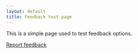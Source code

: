 ```yaml
---
layout: default
title: Feedback test page
---
```

This is a simple page used to test feedback options.

<script type="text/javascript" src="https://servicedesk.linaro.org/s/d41d8cd98f00b204e9800998ecf8427e-CDN/-er8alm/805001/5cf61e0c0b53488a73cb9c71e35eeb27/2.2.4.7/_/download/batch/com.atlassian.plugins.jquery:jquery/com.atlassian.plugins.jquery:jquery.js?collectorId=fb0d08ca"></script><script type="text/javascript" src="https://servicedesk.linaro.org/s/2522f413650ccec1c347dd3ec64bdfa3-T/-er8alm/805001/5cf61e0c0b53488a73cb9c71e35eeb27/3.1.0/_/download/batch/com.atlassian.jira.collector.plugin.jira-issue-collector-plugin:issuecollector/com.atlassian.jira.collector.plugin.jira-issue-collector-plugin:issuecollector.js?locale=en-GB&collectorId=fb0d08ca"></script>

<script type="text/javascript">
window.ATL_JQ_PAGE_PROPS =  {
"triggerFunction": function(showCollectorDialog) {
    jQuery("#feedback-button").click(function(e) {
        e.preventDefault();
        showCollectorDialog();
    });
},
"fieldValues": {
    priority: '10002'
}};
</script>

<a href="#" id="feedback-button" class='btn btn-primary btn-large'>Report feedback</a>
